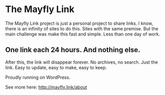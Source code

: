 # The Mayfly Link
The Mayfly Link project is just a personal project to share links. I know, there is an infinity of sites to do this. Sites with the same premise. But the main challenge was make this fast and simple. Less than one day of work.

## One link each 24 hours. And nothing else.
After this, the link will disappear forever. No archives, no search. Just the link. Easy to update, easy to make, easy to keep.

Proudly running on WordPress.

See more here: http://mayfly.link/about
